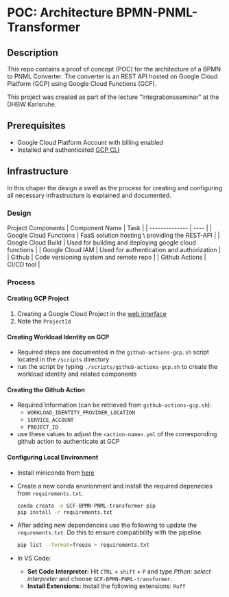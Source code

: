 # POC: Architecture BPMN-PNML-Transformer

## Description
This repo contains a proof of concept (POC) for the architecture of a BPMN to PNML Converter.
The converter is an REST API hosted on Google Cloud Platform (GCP) using Google Cloud Functions (GCF).

This project was created as part of the lecture "Integrationsseminar" at the DHBW Karlsruhe.


## Prerequisites
- Google Cloud Platform Account with billing enabled
- Installed and authenticated [GCP CLI](https://cloud.google.com/sdk/docs/install-sdk?ref=blog.leandrotoledo.org) 


## Infrastructure
In this chaper the design a swell as the process for creating and configuring all necessary infrastructure is explained and documented.

### Design
Project Components
| Component Name | Task |
| -------------- | ---- |
| Google Cloud Functions | FaaS solution hosting \ providing the REST-API |
| Google Cloud Build | Used for building and deploying google cloud functions |
| Google Cloud IAM | Used for authentication and authorization |
| Github | Code versioning system and remote repo |
| Github Actions | CI/CD tool |


### Process
#### Creating GCP Project
1. Creating a Google Cloud Project in the [web interface](https://console.cloud.google.com/projectcreate?ref=blog.leandrotoledo.org)
2. Note the `ProjectId`

#### Creating Workload Identity on GCP
- Required steps are documented in the `github-actions-gcp.sh` script located in the `/scripts` directory
- run the script by typing `./scripts/github-actions-gcp.sh` to create the workload identity and related components

#### Creating the Github Action
- Required Information (can be retrieved from `github-actions-gcp.sh`):
  - `WORKLOAD_IDENTITY_PROVIDER_LOCATION`
  - `SERVICE_ACCOUNT`
  - `PROJECT_ID`
- use these values to adjust the `<action-name>.yml` of the corresponding github action to authenticate at GCP

#### Configuring Local Environment
- Install miniconda from [here](https://docs.conda.io/projects/miniconda/en/latest/)
- Create a new conda envrionment and install the required depenecies from `requirements.txt`.
    ```bash
    conda create -n GCF-BPMN-PNML-transformer pip
    pip install -r requirements.txt
    ```
- After adding new dependencies use the following to update the `requrements.txt`. Do this to ensure compatibility with the pipeline.
    ```bash
    pip list --format=freeze > requirements.txt
    ```

- In VS Code:
  - **Set Code Interpreter:** Hit `CTRL` + `shift` + `P` and type *Pthon: select interpreter* and choose `GCF-BPMN-PNML-transformer`.
  - **Install Extensions:** Install the following extensions: `Ruff`